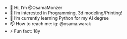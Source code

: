 - 👋 Hi, I’m @OsamaMonzer
- 👀 I’m interested in Programming, 3d modeling/Printing!
- 🌱 I’m currently learning Python for my AI degree
- 📫 How to reach me: ig: @osama.warak
- ⚡ Fun fact: 18y

<!---
OsamaMonzer/OsamaMonzer is a ✨ special ✨ repository because its `README.md` (this file) appears on your GitHub profile.
You can click the Preview link to take a look at your changes.
--->
